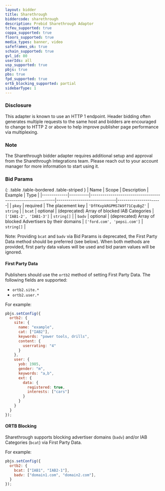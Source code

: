 ```yaml
---
layout: bidder
title: Sharethrough
biddercode: sharethrough
description: Prebid Sharethrough Adaptor
tcfeu_supported: true
coppa_supported: true
floors_supported: true
media_types: banner, video
safeframes_ok: true
schain_supported: true
gvl_id: 80
userIds: all
usp_supported: true
pbjs: true
pbs: true
fpd_supported: true
ortb_blocking_supported: partial
sidebarType: 1
---
```


### Disclosure

This adapter is known to use an HTTP 1 endpoint. Header bidding often generates multiple requests to the same host and bidders are encouraged to change to HTTP 2 or above to help improve publisher page performance via multiplexing.

### Note

The Sharethrough bidder adapter requires additional setup and approval from the Sharethrough Integrations team. Please reach out to your account manager for more information to start using it.

### Bid Params

{: .table .table-bordered .table-striped }
| Name        | Scope    | Description                                                | Example                      | Type                 |
|-------------|----------|------------------------------------------------------------|------------------------------|----------------------|
| `pkey`      | required | The placement key                                          | `'DfFKxpkRGPMS7A9f71CquBgZ'` | `string`             |
| `bcat`      | optional | (deprecated) Array of blocked IAB Categories               | `['IAB1-2', 'IAB1-3']`       | `string[]`           |
| `badv`      | optional | (deprecated) Array of blocked Advertisers by their domains | `['ford.com', 'pepsi.com']`  | `string[]`           |

Note: Providing `bcat` and `badv` via Bid Params is deprecated, the First Party Data method should be preferred (see below).
When both methods are provided, first party data values will be used and bid param values will be ignored.

#### First Party Data

Publishers should use the `ortb2` method of setting First Party Data. The following fields are supported:

- `ortb2.site.*`
- `ortb2.user.*`

For example:

```js
pbjs.setConfig({
  ortb2: {
    site: {
      name: "example",
      cat: ["IAB2"],
      keywords: "power tools, drills",
      content: {
        userrating: "4"
      }
    },
    user: {
      yob: 1985,
      gender: "m",
      keywords: "a,b",
      ext: {
        data: {
          registered: true,
          interests: ["cars"]
        }
      }
    }
  }
});
```

#### ORTB Blocking

Sharethrough supports blocking advertiser domains (`badv`) and/or IAB Categories (`bcat`) via First Party Data.

For example:

```js
pbjs.setConfig({
  ortb2: {
    bcat: ["IAB1", "IAB2-1"],
    badv: ["domain1.com", "domain2.com"],
  }
});
```
